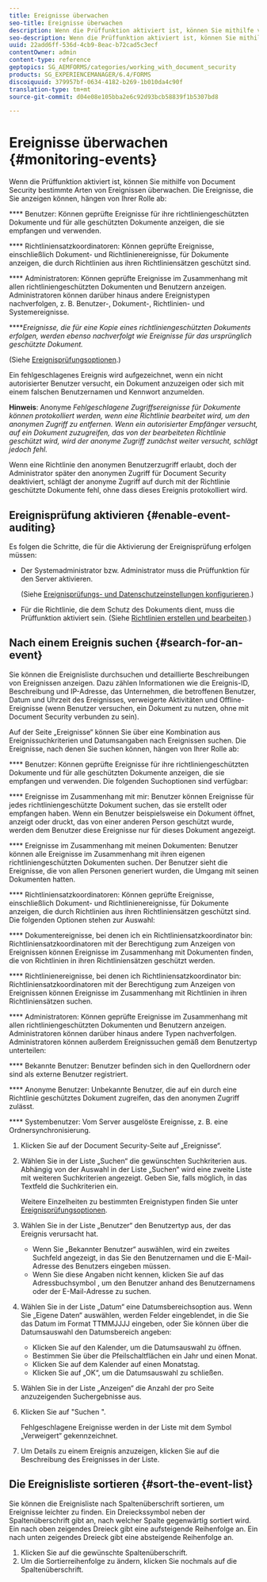 ```yaml
---
title: Ereignisse überwachen
seo-title: Ereignisse überwachen
description: Wenn die Prüffunktion aktiviert ist, können Sie mithilfe von Document Security bestimmte Arten von Ereignissen überwachen. Sie können die Ereignisliste mithilfe der Document Security mühelos durchsuchen und sortieren.
seo-description: Wenn die Prüffunktion aktiviert ist, können Sie mithilfe von Document Security bestimmte Arten von Ereignissen überwachen. Sie können die Ereignisliste mithilfe der Document Security mühelos durchsuchen und sortieren.
uuid: 22add6ff-536d-4cb9-8eac-b72cad5c3ecf
contentOwner: admin
content-type: reference
geptopics: SG_AEMFORMS/categories/working_with_document_security
products: SG_EXPERIENCEMANAGER/6.4/FORMS
discoiquuid: 379957bf-0634-4182-b269-1b010da4c90f
translation-type: tm+mt
source-git-commit: d04e08e105bba2e6c92d93bcb58839f1b5307bd8

---
```



# Ereignisse überwachen {#monitoring-events}

Wenn die Prüffunktion aktiviert ist, können Sie mithilfe von Document Security bestimmte Arten von Ereignissen überwachen. Die Ereignisse, die Sie anzeigen können, hängen von Ihrer Rolle ab:

**** Benutzer: Können geprüfte Ereignisse für ihre richtliniengeschützten Dokumente und für alle geschützten Dokumente anzeigen, die sie empfangen und verwenden.

**** Richtliniensatzkoordinatoren: Können geprüfte Ereignisse, einschließlich Dokument- und Richtlinienereignisse, für Dokumente anzeigen, die durch Richtlinien aus ihren Richtliniensätzen geschützt sind.

**** Administratoren: Können geprüfte Ereignisse im Zusammenhang mit allen richtliniengeschützten Dokumenten und Benutzern anzeigen. Administratoren können darüber hinaus andere Ereignistypen nachverfolgen, z. B. Benutzer-, Dokument-, Richtlinien- und Systemereignisse.

*****Ereignisse, die für eine Kopie eines richtliniengeschützten Dokuments erfolgen, werden ebenso nachverfolgt wie Ereignisse für das ursprünglich geschützte Dokument.*

(Siehe [Ereignisprüfungsoptionen](/help/forms/using/admin-help/configuring-client-server-options.md#event-auditing-options).)

Ein fehlgeschlagenes Ereignis wird aufgezeichnet, wenn ein nicht autorisierter Benutzer versucht, ein Dokument anzuzeigen oder sich mit einem falschen Benutzernamen und Kennwort anzumelden.

**Hinweis**: Anonyme *Fehlgeschlagene Zugriffsereignisse für Dokumente können protokolliert werden, wenn eine Richtlinie bearbeitet wird, um den anonymen Zugriff zu entfernen. Wenn ein autorisierter Empfänger versucht, auf ein Dokument zuzugreifen, das von der bearbeiteten Richtlinie geschützt wird, wird der anonyme Zugriff zunächst weiter versucht, schlägt jedoch fehl.*

Wenn eine Richtlinie den anonymen Benutzerzugriff erlaubt, doch der Administrator später den anonymen Zugriff für Document Security deaktiviert, schlägt der anonyme Zugriff auf durch mit der Richtlinie geschützte Dokumente fehl, ohne dass dieses Ereignis protokolliert wird.

## Ereignisprüfung aktivieren {#enable-event-auditing}

Es folgen die Schritte, die für die Aktivierung der Ereignisprüfung erfolgen müssen:

* Der Systemadministrator bzw. Administrator muss die Prüffunktion für den Server aktivieren.

   (Siehe [Ereignisprüfungs- und Datenschutzeinstellungen konfigurieren](/help/forms/using/admin-help/configuring-client-server-options.md#configuring-event-auditing-and-privacy-settings).)

* Für die Richtlinie, die dem Schutz des Dokuments dient, muss die Prüffunktion aktiviert sein. (Siehe [Richtlinien erstellen und bearbeiten](/help/forms/using/admin-help/creating-policies.md#creating-and-editing-policies).)

## Nach einem Ereignis suchen {#search-for-an-event}

Sie können die Ereignisliste durchsuchen und detaillierte Beschreibungen von Ereignissen anzeigen. Dazu zählen Informationen wie die Ereignis-ID, Beschreibung und IP-Adresse, das Unternehmen, die betroffenen Benutzer, Datum und Uhrzeit des Ereignisses, verweigerte Aktivitäten und Offline-Ereignisse (wenn Benutzer versuchen, ein Dokument zu nutzen, ohne mit Document Security verbunden zu sein).

Auf der Seite „Ereignisse“ können Sie über eine Kombination aus Ereignissuchkriterien und Datumsangaben nach Ereignissen suchen. Die Ereignisse, nach denen Sie suchen können, hängen von Ihrer Rolle ab:

**** Benutzer: Können geprüfte Ereignisse für ihre richtliniengeschützten Dokumente und für alle geschützten Dokumente anzeigen, die sie empfangen und verwenden. Die folgenden Suchoptionen sind verfügbar:

**** Ereignisse im Zusammenhang mit mir: Benutzer können Ereignisse für jedes richtliniengeschützte Dokument suchen, das sie erstellt oder empfangen haben. Wenn ein Benutzer beispielsweise ein Dokument öffnet, anzeigt oder druckt, das von einer anderen Person geschützt wurde, werden dem Benutzer diese Ereignisse nur für dieses Dokument angezeigt.

**** Ereignisse im Zusammenhang mit meinen Dokumenten: Benutzer können alle Ereignisse im Zusammenhang mit ihren eigenen richtliniengeschützten Dokumenten suchen. Der Benutzer sieht die Ereignisse, die von allen Personen generiert wurden, die Umgang mit seinen Dokumenten hatten.

**** Richtliniensatzkoordinatoren: Können geprüfte Ereignisse, einschließlich Dokument- und Richtlinienereignisse, für Dokumente anzeigen, die durch Richtlinien aus ihren Richtliniensätzen geschützt sind. Die folgenden Optionen stehen zur Auswahl:  

**** Dokumentereignisse, bei denen ich ein Richtliniensatzkoordinator bin: Richtliniensatzkoordinatoren mit der Berechtigung zum Anzeigen von Ereignissen können Ereignisse im Zusammenhang mit Dokumenten finden, die von Richtlinien in ihren Richtliniensätzen geschützt werden.

**** Richtlinienereignisse, bei denen ich Richtliniensatzkoordinator bin: Richtliniensatzkoordinatoren mit der Berechtigung zum Anzeigen von Ereignissen können Ereignisse im Zusammenhang mit Richtlinien in ihren Richtliniensätzen suchen.

**** Administratoren: Können geprüfte Ereignisse im Zusammenhang mit allen richtliniengeschützten Dokumenten und Benutzern anzeigen. Administratoren können darüber hinaus andere Typen nachverfolgen. Administratoren können außerdem Ereignissuchen gemäß dem Benutzertyp unterteilen:

**** Bekannte Benutzer: Benutzer befinden sich in den Quellordnern oder sind als externe Benutzer registriert.

**** Anonyme Benutzer: Unbekannte Benutzer, die auf ein durch eine Richtlinie geschütztes Dokument zugreifen, das den anonymen Zugriff zulässt.

**** Systembenutzer: Vom Server ausgelöste Ereignisse, z. B. eine Ordnersynchronisierung.

1. Klicken Sie auf der Document Security-Seite auf „Ereignisse“.
1. Wählen Sie in der Liste „Suchen“ die gewünschten Suchkriterien aus. Abhängig von der Auswahl in der Liste „Suchen“ wird eine zweite Liste mit weiteren Suchkriterien angezeigt. Geben Sie, falls möglich, in das Textfeld die Suchkriterien ein.

   Weitere Einzelheiten zu bestimmten Ereignistypen finden Sie unter [Ereignisprüfungsoptionen](/help/forms/using/admin-help/configuring-client-server-options.md#event-auditing-options).

1. Wählen Sie in der Liste „Benutzer“ den Benutzertyp aus, der das Ereignis verursacht hat.

   * Wenn Sie „Bekannter Benutzer“ auswählen, wird ein zweites Suchfeld angezeigt, in das Sie den Benutzernamen und die E-Mail-Adresse des Benutzers eingeben müssen.
   * Wenn Sie diese Angaben nicht kennen, klicken Sie auf das Adressbuchsymbol , um den Benutzer anhand des Benutzernamens oder der E-Mail-Adresse zu suchen.

1. Wählen Sie in der Liste „Datum“ eine Datumsbereichsoption aus. Wenn Sie „Eigene Daten“ auswählen, werden Felder eingeblendet, in die Sie das Datum im Format TTMMJJJJ eingeben, oder Sie können über die Datumsauswahl den Datumsbereich angeben:

   * Klicken Sie auf den Kalender, um die Datumsauswahl zu öffnen.
   * Bestimmen Sie über die Pfeilschaltflächen ein Jahr und einen Monat.
   * Klicken Sie auf dem Kalender auf einen Monatstag.
   * Klicken Sie auf „OK“, um die Datumsauswahl zu schließen.

1. Wählen Sie in der Liste „Anzeigen“ die Anzahl der pro Seite anzuzeigenden Suchergebnisse aus.
1. Klicken Sie auf &quot;Suchen &quot;.

   Fehlgeschlagene Ereignisse werden in der Liste mit dem Symbol „Verweigert“ gekennzeichnet.

1. Um Details zu einem Ereignis anzuzeigen, klicken Sie auf die Beschreibung des Ereignisses in der Liste.

## Die Ereignisliste sortieren {#sort-the-event-list}

Sie können die Ereignisliste nach Spaltenüberschrift sortieren, um Ereignisse leichter zu finden. Ein Dreieckssymbol neben der Spaltenüberschrift gibt an, nach welcher Spalte gegenwärtig sortiert wird. Ein nach oben zeigendes Dreieck gibt eine aufsteigende Reihenfolge an. Ein nach unten zeigendes Dreieck gibt eine absteigende Reihenfolge an.

1. Klicken Sie auf die gewünschte Spaltenüberschrift.
1. Um die Sortierreihenfolge zu ändern, klicken Sie nochmals auf die Spaltenüberschrift.

